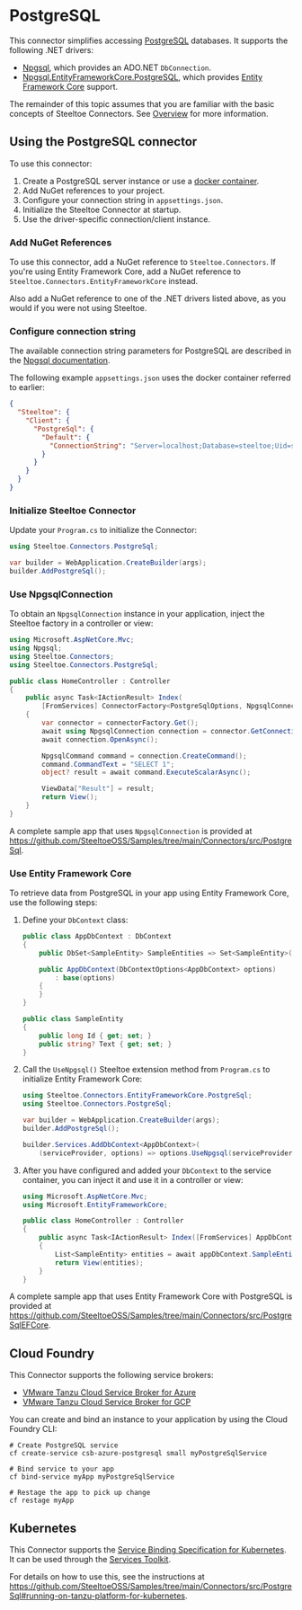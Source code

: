 # PostgreSQL

This connector simplifies accessing [PostgreSQL](https://www.postgresql.org/) databases.
It supports the following .NET drivers:

- [Npgsql](https://www.nuget.org/packages/Npgsql), which provides an ADO.NET `DbConnection`.
- [Npgsql.EntityFrameworkCore.PostgreSQL](https://www.nuget.org/packages/Npgsql.EntityFrameworkCore.PostgreSQL), which provides [Entity Framework Core](https://learn.microsoft.com/ef/core) support.

The remainder of this topic assumes that you are familiar with the basic concepts of Steeltoe Connectors. See [Overview](./usage.md) for more information.

## Using the PostgreSQL connector

To use this connector:

1. Create a PostgreSQL server instance or use a [docker container](https://github.com/SteeltoeOSS/Samples/blob/main/CommonTasks.md#postgresql).
1. Add NuGet references to your project.
1. Configure your connection string in `appsettings.json`.
1. Initialize the Steeltoe Connector at startup.
1. Use the driver-specific connection/client instance.

### Add NuGet References

To use this connector, add a NuGet reference to `Steeltoe.Connectors`. If you're using Entity Framework Core, add a
NuGet reference to `Steeltoe.Connectors.EntityFrameworkCore` instead.

Also add a NuGet reference to one of the .NET drivers listed above, as you would if you were not using Steeltoe.

### Configure connection string

The available connection string parameters for PostgreSQL are described in the [Npgsql documentation](https://www.npgsql.org/doc/connection-string-parameters.html).

The following example `appsettings.json` uses the docker container referred to earlier:

```json
{
  "Steeltoe": {
    "Client": {
      "PostgreSql": {
        "Default": {
          "ConnectionString": "Server=localhost;Database=steeltoe;Uid=steeltoe;Pwd=steeltoe"
        }
      }
    }
  }
}
```

### Initialize Steeltoe Connector

Update your `Program.cs` to initialize the Connector:

```csharp
using Steeltoe.Connectors.PostgreSql;

var builder = WebApplication.CreateBuilder(args);
builder.AddPostgreSql();
```

### Use NpgsqlConnection

To obtain an `NpgsqlConnection` instance in your application, inject the Steeltoe factory in a controller or view:

```csharp
using Microsoft.AspNetCore.Mvc;
using Npgsql;
using Steeltoe.Connectors;
using Steeltoe.Connectors.PostgreSql;

public class HomeController : Controller
{
    public async Task<IActionResult> Index(
        [FromServices] ConnectorFactory<PostgreSqlOptions, NpgsqlConnection> connectorFactory)
    {
        var connector = connectorFactory.Get();
        await using NpgsqlConnection connection = connector.GetConnection();
        await connection.OpenAsync();

        NpgsqlCommand command = connection.CreateCommand();
        command.CommandText = "SELECT 1";
        object? result = await command.ExecuteScalarAsync();

        ViewData["Result"] = result;
        return View();
    }
}
```

A complete sample app that uses `NpgsqlConnection` is provided at https://github.com/SteeltoeOSS/Samples/tree/main/Connectors/src/PostgreSql.

### Use Entity Framework Core

To retrieve data from PostgreSQL in your app using Entity Framework Core, use the following steps:

1. Define your `DbContext` class:

    ```csharp
    public class AppDbContext : DbContext
    {
        public DbSet<SampleEntity> SampleEntities => Set<SampleEntity>();

        public AppDbContext(DbContextOptions<AppDbContext> options)
            : base(options)
        {
        }
    }

    public class SampleEntity
    {
        public long Id { get; set; }
        public string? Text { get; set; }
    }
    ```

1. Call the `UseNpgsql()` Steeltoe extension method from `Program.cs` to initialize Entity Framework Core:

    ```csharp
    using Steeltoe.Connectors.EntityFrameworkCore.PostgreSql;
    using Steeltoe.Connectors.PostgreSql;

    var builder = WebApplication.CreateBuilder(args);
    builder.AddPostgreSql();

    builder.Services.AddDbContext<AppDbContext>(
        (serviceProvider, options) => options.UseNpgsql(serviceProvider));
    ```

1. After you have configured and added your `DbContext` to the service container,
you can inject it and use it in a controller or view:

    ```csharp
    using Microsoft.AspNetCore.Mvc;
    using Microsoft.EntityFrameworkCore;

    public class HomeController : Controller
    {
        public async Task<IActionResult> Index([FromServices] AppDbContext appDbContext)
        {
            List<SampleEntity> entities = await appDbContext.SampleEntities.ToListAsync();
            return View(entities);
        }
    }
    ```

A complete sample app that uses Entity Framework Core with PostgreSQL is provided at https://github.com/SteeltoeOSS/Samples/tree/main/Connectors/src/PostgreSqlEFCore.

## Cloud Foundry

This Connector supports the following service brokers:

- [VMware Tanzu Cloud Service Broker for Azure](https://techdocs.broadcom.com/us/en/vmware-tanzu/platform-services/tanzu-cloud-service-broker-for-microsoft-azure/1-9/csb-azure/index.html)
- [VMware Tanzu Cloud Service Broker for GCP](https://techdocs.broadcom.com/us/en/vmware-tanzu/platform-services/tanzu-cloud-service-broker-for-gcp/1-8/csb-gcp/index.html)

You can create and bind an instance to your application by using the Cloud Foundry CLI:

```shell
# Create PostgreSQL service
cf create-service csb-azure-postgresql small myPostgreSqlService

# Bind service to your app
cf bind-service myApp myPostgreSqlService

# Restage the app to pick up change
cf restage myApp
```

## Kubernetes

This Connector supports the [Service Binding Specification for Kubernetes](https://github.com/servicebinding/spec).
It can be used through the [Services Toolkit](https://techdocs.broadcom.com/us/en/vmware-tanzu/standalone-components/tanzu-application-platform/1-12/tap/services-toolkit-install-services-toolkit.html).

For details on how to use this, see the instructions at https://github.com/SteeltoeOSS/Samples/tree/main/Connectors/src/PostgreSql#running-on-tanzu-platform-for-kubernetes.

